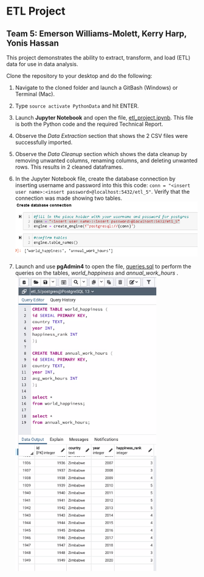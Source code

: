 # ETL Project

## Team 5: Emerson Williams-Molett, Kerry Harp, Yonis Hassan

This project demonstrates the ability to extract, transform, and load (ETL) data for use in data analysis.

Clone the repository to your desktop and do the following:

1. Navigate to the cloned folder and launch a GitBash (Windows) or Terminal (Mac).

1. Type `source activate PythonData` and hit ENTER.

1. Launch __Jupyter Notebook__ and open the file, [etl_project.ipynb](etl_project.ipynb). This file is both the Python code and the required Technical Report.

1. Observe the *Data Extraction* section that shows the 2 CSV files were successfully imported.

1. Observe the *Data Cleanup* section which shows the data cleanup by removing unwanted columns, renaming columns, and deleting unwanted rows. This results in 2 cleaned dataframes.

1. In the Jupyter Notebook file, create the database connection by inserting username and password into this this code: `conn = "<insert user name>:<insert password>@localhost:5432/etl_5"`. Verify that the connection was made showing two tables. ![connections](images/connection.png)

1. Launch and use __pgAdmin4__ to open the file, [queries.sql](queries.sql) to perform the queries on the tables, *world_happiness* and *annual_work_hours* . ![SQL Code](images/sql_code.png)

